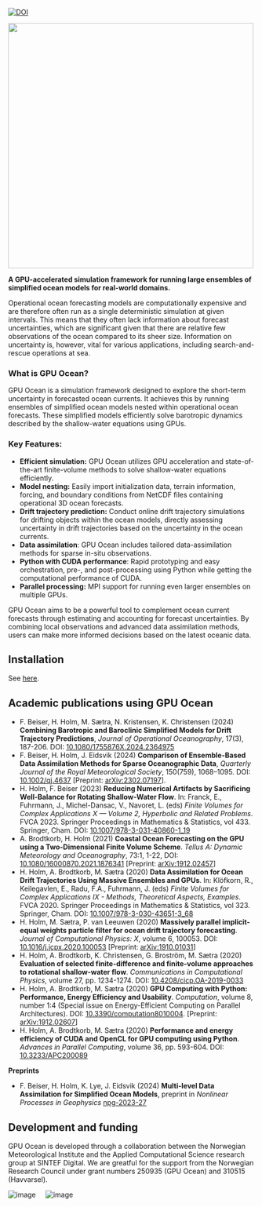 [![DOI](https://zenodo.org/badge/doi/10.5281/zenodo.11502400.svg)](http://dx.doi.org/10.5281/zenodo.11502400)

<img src="logo/gpuocean-logo.png" width=500>

 
**A GPU-accelerated simulation framework for running large ensembles of simplified ocean models for real-world domains.**

Operational ocean forecasting models are computationally expensive and are therefore often run as a single deterministic simulation at given intervals. This means that they often lack information about forecast uncertainties, which are significant given that there are relative few observations of the ocean compared to its sheer size. Information on uncertainty is, however, vital for various applications, including search-and-rescue operations at sea.

### What is GPU Ocean?
GPU Ocean is a simulation framework designed to explore the short-term uncertainty in forecasted ocean currents. It achieves this by running ensembles of simplified ocean models nested within operational ocean forecasts. These simplified models efficiently solve barotropic dynamics described by the shallow-water equations using GPUs.

### Key Features:

* **Efficient simulation:** GPU Ocean utilizes GPU acceleration and state-of-the-art finite-volume methods to solve shallow-water equations efficiently.
* **Model nesting:**  Easily import initialization data, terrain information, forcing, and boundary conditions from NetCDF files containing operational 3D ocean forecasts.
* **Drift trajectory prediction:** Conduct online drift trajectory simulations for drifting objects within the ocean models, directly assessing uncertainty in drift trajectories based on the uncertainty in the ocean currents.
* **Data assimilation**: GPU Ocean includes tailored data-assimilation methods for sparse in-situ observations.
* **Python with CUDA performance**: Rapid prototyping and easy orchestration, pre-, and post-processing using Python while getting the computational performance of CUDA.
* **Parallel processing:** MPI support for running even larger ensembles on multiple GPUs. 


GPU Ocean aims to be a powerful tool to complement ocean current forecasts through estimating and accounting for forecast uncertainties. By combining local observations and advanced data assimilation methods, users can make more informed decisions based on the latest oceanic data.

## Installation
See [here](https://github.com/gpuocean/gpuocean/wiki/Installation).

## Academic publications using GPU Ocean
* F. Beiser, H. Holm, M. Sætra, N. Kristensen, K. Christensen (2024) **Combining Barotropic and Baroclinic Simplified Models for Drift Trajectory Predictions**, *Journal of Operational Oceanography*, 17(3), 187-206. DOI: [10.1080/1755876X.2024.2364975](https://doi.org/10.1080/1755876X.2024.2364975)
* F. Beiser, H. Holm, J. Eidsvik (2024) **Comparison of Ensemble-Based Data Assimilation Methods for Sparse Oceanographic Data**,  *Quarterly Journal of the Royal Meteorological Society*, 150(759), 1068–1095. DOI: [10.1002/qj.4637](https://doi.org/10.1002/qj.4637) [Preprint: [arXiv:2302.07197](https://arxiv.org/abs/2302.07197)]. 
* H. Holm, F. Beiser (2023) **Reducing Numerical Artifacts by Sacrificing Well-Balance for Rotating Shallow-Water Flow**. In: Franck, E., Fuhrmann, J., Michel-Dansac, V., Navoret, L. (eds) *Finite Volumes for Complex Applications X — Volume 2, Hyperbolic and Related Problems*. FVCA 2023. Springer Proceedings in Mathematics & Statistics, vol 433. Springer, Cham. DOI: [10.1007/978-3-031-40860-1_19](https://doi.org/10.1007/978-3-031-40860-1_19)
*	A. Brodtkorb, H. Holm (2021) **Coastal Ocean Forecasting on the GPU using a Two-Dimensional Finite Volume Scheme**. *Tellus A: Dynamic Meteorology and Oceanography*, 73:1, 1-22, DOI: [10.1080/16000870.2021.1876341](https://doi.org/10.1080/16000870.2021.1876341) [Preprint: [arXiv:1912.02457](https://arxiv.org/abs/1912.02457)]
*	H. Holm, A. Brodtkorb, M. Sætra (2020) **Data Assimilation for Ocean Drift Trajectories Using Massive Ensembles and GPUs**. In: Klöfkorn, R., Keilegavlen, E., Radu, F.A., Fuhrmann, J. (eds) *Finite Volumes for Complex Applications IX - Methods, Theoretical Aspects, Examples*. FVCA 2020. Springer Proceedings in Mathematics & Statistics, vol 323. Springer, Cham. DOI: [10.1007/978-3-030-43651-3_68](https://doi.org/10.1007/978-3-030-43651-3_68)
*	H. Holm, M. Sætra, P. van Leeuwen (2020) **Massively parallel implicit-equal weights particle filter for ocean drift trajectory forecasting**. *Journal of Computational Physics: X*, volume 6, 100053. DOI: [10.1016/j.jcpx.2020.100053](https://doi.org/10.1016/j.jcpx.2020.100053) [Preprint: [arXiv:1910.01031](https://arxiv.org/abs/1910.01031)]
* H. Holm, A. Brodtkorb, K. Christensen, G. Broström, M. Sætra (2020) **Evaluation of selected finite-difference and finite-volume approaches to rotational shallow-water flow**. *Communications in Computational Physics*, volume 27, pp. 1234-1274. DOI: [10.4208/cicp.OA-2019-0033](https://doi.org/10.4208/cicp.OA-2019-0033)
* H. Holm, A. Brodtkorb, M. Sætra (2020) **GPU Computing with Python: Performance, Energy Efficiency and Usability**. *Computation*, volume 8, number 1:4 (Special issue on Energy-Efficient Computing on Parallel Architectures). DOI: [10.3390/computation8010004](https://doi.org/10.3390/computation8010004). [Preprint: [arXiv:1912.02607](https://arxiv.org/abs/1912.02607)]
*	H. Holm, A. Brodtkorb, M. Sætra (2020) **Performance and energy efficiency of CUDA and OpenCL for GPU computing using Python**. *Advances in Parallel Computing*, volume 36, pp. 593-604. DOI: [10.3233/APC200089](https://doi.org/10.3233/APC200089)


**Preprints**
* F. Beiser, H. Holm, K. Lye, J. Eidsvik (2024) **Multi-level Data Assimilation for Simplified Ocean Models**, preprint in *Nonlinear Processes in Geophysics* [npg-2023-27](https://doi.org/10.5194/npg-2023-27)



## Development and funding
GPU Ocean is developed through a collaboration between the Norwegian Meteorological Institute and the Applied Computational Science research group at SINTEF Digital. We are greatful for the support from the Norwegian Research Council under grant numbers 250935 (GPU Ocean) and 310515 (Havvarsel).

![image](https://github.com/gpuocean/gpuocean/assets/5363644/34bcbdfa-96d3-4c27-987d-36c9f2007ca3)  <html>&nbsp;&nbsp;&nbsp;</html>    ![image](https://github.com/gpuocean/gpuocean/assets/5363644/267d4675-5a87-4cf6-aa46-a1809b134fe2)




